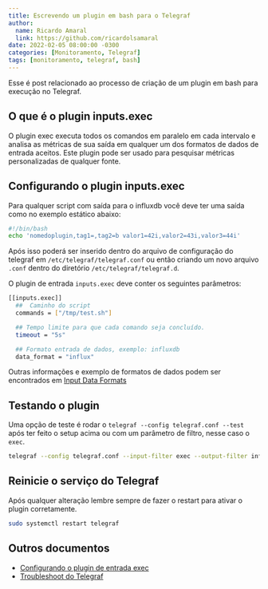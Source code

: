 ```yaml
---
title: Escrevendo um plugin em bash para o Telegraf
author:
  name: Ricardo Amaral
  link: https://github.com/ricardolsamaral
date: 2022-02-05 08:00:00 -0300
categories: [Monitoramento, Telegraf]
tags: [monitoramento, telegraf, bash]
---
```


Esse é post relacionado ao processo de criação de um plugin em bash para execução no Telegraf.

## O que é o plugin inputs.exec 

O plugin exec executa todos os comandos em paralelo em cada intervalo e analisa as métricas de sua saída em qualquer um dos formatos de dados de entrada aceitos. Este plugin pode ser usado para pesquisar métricas personalizadas de qualquer fonte.

## Configurando o plugin inputs.exec 

Para qualquer script com saída para o influxdb você deve ter uma saída como no exemplo estático abaixo:

```bash
#!/bin/bash
echo 'nomedoplugin,tag1=,tag2=b valor1=42i,valor2=43i,valor3=44i'
```

Após isso poderá ser inserido dentro do arquivo de configuração do telegraf em `/etc/telegraf/telegraf.conf` ou então criando um novo arquivo `.conf` dentro do diretório `/etc/telegraf/telegraf.d`.

O plugin de entrada `inputs.exec` deve conter os seguintes parâmetros:

```bash
[[inputs.exec]]
  ##  Caminho do script
  commands = ["/tmp/test.sh"]

  ## Tempo limite para que cada comando seja concluído.
  timeout = "5s" 

  ## Formato entrada de dados, exemplo: influxdb
  data_format = "influx"
```

Outras informações e exemplo de formatos de dados podem ser encontrados em [Input Data Formats](https://github.com/influxdata/telegraf/blob/master/docs/DATA_FORMATS_INPUT.md)

## Testando o plugin

Uma opção de teste é rodar o `telegraf --config telegraf.conf --test` após ter feito o setup acima ou com um parâmetro de filtro, nesse caso o `exec`.

```bash
telegraf --config telegraf.conf --input-filter exec --output-filter influxdb
```

## Reinicie o serviço do Telegraf

Após qualquer alteração lembre sempre de fazer o restart para ativar o plugin corretamente.

```bash
sudo systemctl restart telegraf 
```

## Outros documentos

* [Configurando o plugin de entrada exec](https://github.com/influxdata/telegraf/blob/master/plugins/inputs/exec/README.md) 
* [Troubleshoot do Telegraf](https://docs.influxdata.com/telegraf/latest/administration/troubleshooting) 